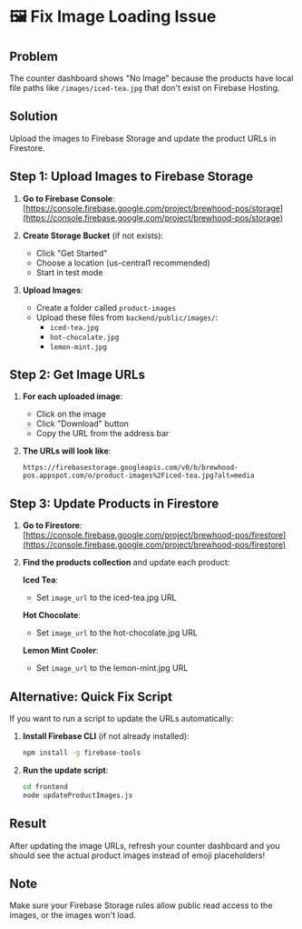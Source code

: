 # 🖼️ Fix Image Loading Issue

## Problem
The counter dashboard shows "No Image" because the products have local file paths like `/images/iced-tea.jpg` that don't exist on Firebase Hosting.

## Solution
Upload the images to Firebase Storage and update the product URLs in Firestore.

## Step 1: Upload Images to Firebase Storage

1. **Go to Firebase Console**: [https://console.firebase.google.com/project/brewhood-pos/storage](https://console.firebase.google.com/project/brewhood-pos/storage)

2. **Create Storage Bucket** (if not exists):
   - Click "Get Started"
   - Choose a location (us-central1 recommended)
   - Start in test mode

3. **Upload Images**:
   - Create a folder called `product-images`
   - Upload these files from `backend/public/images/`:
     - `iced-tea.jpg`
     - `hot-chocolate.jpg`
     - `lemon-mint.jpg`

## Step 2: Get Image URLs

1. **For each uploaded image**:
   - Click on the image
   - Click "Download" button
   - Copy the URL from the address bar

2. **The URLs will look like**:
   ```
   https://firebasestorage.googleapis.com/v0/b/brewhood-pos.appspot.com/o/product-images%2Ficed-tea.jpg?alt=media
   ```

## Step 3: Update Products in Firestore

1. **Go to Firestore**: [https://console.firebase.google.com/project/brewhood-pos/firestore](https://console.firebase.google.com/project/brewhood-pos/firestore)

2. **Find the products collection** and update each product:

   **Iced Tea**:
   - Set `image_url` to the iced-tea.jpg URL

   **Hot Chocolate**:
   - Set `image_url` to the hot-chocolate.jpg URL

   **Lemon Mint Cooler**:
   - Set `image_url` to the lemon-mint.jpg URL

## Alternative: Quick Fix Script

If you want to run a script to update the URLs automatically:

1. **Install Firebase CLI** (if not already installed):
   ```bash
   npm install -g firebase-tools
   ```

2. **Run the update script**:
   ```bash
   cd frontend
   node updateProductImages.js
   ```

## Result
After updating the image URLs, refresh your counter dashboard and you should see the actual product images instead of emoji placeholders!

## Note
Make sure your Firebase Storage rules allow public read access to the images, or the images won't load.
